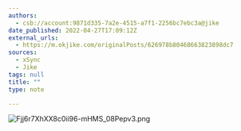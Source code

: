 ```yaml
---
authors:
  - csb://account:9871d335-7a2e-4515-a7f1-2256bc7ebc3a@jike
date_published: 2022-04-27T17:09:12Z
external_urls:
  - https://m.okjike.com/originalPosts/626978b80468663823898dc7
sources:
  - xSync
  - Jike
tags: null
title: ""
type: note

---
```




![Fjj6r7XhXX8c0ii96-mHMS_08Pepv3.png](./attachments/bafybeibyswpuols233yatk6k54nm2euik3fxtlhdofy55yz6et72vtqhmu)